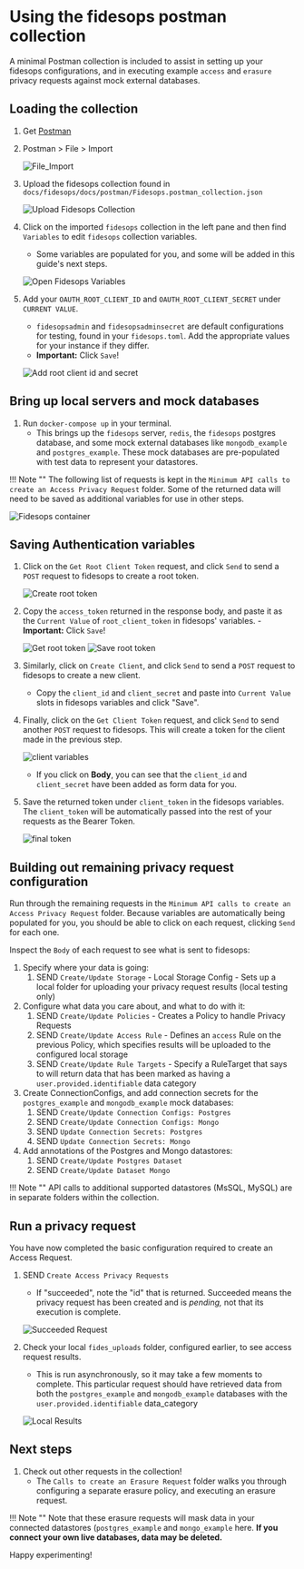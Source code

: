 # Using the fidesops postman collection

A minimal Postman collection is included to assist in setting up your fidesops configurations, and in executing example `access` and `erasure` privacy requests against mock external databases.

## Loading the collection
1. Get [Postman](https://www.postman.com/)
2. Postman > File > Import

      ![File_Import](../img/postman_images/import_collection.png)

3. Upload the fidesops collection found in `docs/fidesops/docs/postman/Fidesops.postman_collection.json`

      ![Upload Fidesops Collection](../img/postman_images/upload_files.png)

4. Click on the imported `fidesops` collection in the left pane and then find `Variables` to edit `fidesops` collection variables.
      - Some variables are populated for you, and some will be added in this guide's next steps.

      ![Open Fidesops Variables](../img/postman_images/open_fidesops_variables.png)

5. Add your `OAUTH_ROOT_CLIENT_ID` and `OAUTH_ROOT_CLIENT_SECRET` under `CURRENT VALUE`.  
      - `fidesopsadmin` and `fidesopsadminsecret` are default configurations for testing, found in your `fidesops.toml`. Add the appropriate values for your instance if they differ.
      - **Important:** Click `Save`!

      ![Add root client id and secret](../img/postman_images/add_root_client_id_and_secret.png)

## Bring up local servers and mock databases
1. Run `docker-compose up` in your terminal.
      - This brings up the `fidesops` server, `redis`, the `fidesops` postgres database, and some mock external databases like `mongodb_example` and `postgres_example`. These mock databases are pre-populated with test data to represent your datastores.
  
!!! Note ""
      The following list of requests is kept in the `Minimum API calls to create an Access Privacy Request` folder. Some of the returned data will need to be saved as additional variables for use in other steps.
    
   ![Fidesops container](../img/postman_images/fidesops_container.png)

## Saving Authentication variables
1. Click on the `Get Root Client Token` request, and click `Send` to send a `POST` request to fidesops to create a root token.

      ![Create root token](../img/postman_images/create_root_client_token.png)

2. Copy the `access_token` returned in the response body, and paste it as the `Current Value` of `root_client_token` in fidesops' variables.
       - **Important:** Click `Save`!

      ![Get root token](../img/postman_images/root_token_response.png)
      ![Save root token](../img/postman_images/save_root_client_token.png)

3. Similarly, click on `Create Client`, and click `Send` to send a `POST` request to fidesops to create a new client.
      - Copy the `client_id` and `client_secret` and paste into `Current Value` slots in fidesops variables and click "Save".
  
4. Finally, click on the `Get Client Token` request, and click `Send` to send another `POST` request to fidesops. This will create a token for the client made in the previous step.

      ![client variables](../img/postman_images/client_form_data.png)

      - If you click on **Body**, you can see that the `client_id` and `client_secret` have been added as form data for you.


5. Save the returned token under `client_token` in the fidesops variables.  The `client_token` will be automatically passed into the rest of your requests as the Bearer Token.

      ![final token](../img/postman_images/final_token.png)


## Building out remaining privacy request configuration
Run through the remaining requests in the `Minimum API calls to create an Access Privacy Request` folder. Because variables are automatically being populated for you, you should be able to click on each request, clicking `Send` for each one.

Inspect the `Body` of each request to see what is sent to fidesops:

1. Specify where your data is going:
      1. SEND `Create/Update Storage` - Local Storage Config - Sets up a local folder for uploading your privacy request results (local testing only)
2. Configure what data you care about, and what to do with it:
      1. SEND `Create/Update Policies` - Creates a Policy to handle Privacy Requests
      2. SEND `Create/Update Access Rule` - Defines an `access` Rule on the previous Policy, which specifies results will be uploaded to the configured local storage
      3. SEND `Create/Update Rule Targets` - Specify a RuleTarget that says to will return data that has been marked as having a `user.provided.identifiable` data category
3. Create ConnectionConfigs, and add connection secrets for the `postgres_example` and `mongodb_example` mock databases:
      1. SEND `Create/Update Connection Configs: Postgres`
      2. SEND `Create/Update Connection Configs: Mongo`
      3. SEND `Update Connection Secrets: Postgres`
      4. SEND `Update Connection Secrets: Mongo`
4. Add annotations of the Postgres and Mongo datastores:
      1. SEND `Create/Update Postgres Dataset`
      2. SEND `Create/Update Dataset Mongo`

!!! Note ""
      API calls to additional supported datastores (MsSQL, MySQL) are in separate folders within the collection. 

## Run a privacy request
You have now completed the basic configuration required to create an Access Request.

1. SEND `Create Access Privacy Requests`
      - If "succeeded", note the "id" that is returned. Succeeded means the privacy request has been created and is *pending,* not that its execution is complete.

      ![Succeeded Request](../img/postman_images/succeeded_privacy_request.png)

2. Check your local `fides_uploads` folder, configured earlier, to see access request results.
      - This is run asynchronously, so it may take a few moments to complete.  This particular request should have retrieved data from both the `postgres_example` and `mongodb_example` databases with the `user.provided.identifiable` data_category

      ![Local Results](../img/postman_images/local_results.png)



## Next steps
1.  Check out other requests in the collection!
      - The `Calls to create an Erasure Request` folder walks you through configuring a separate erasure policy, and executing an erasure request.

!!! Note ""
      Note that these erasure requests will mask data in your connected datastores (`postgres_example` and `mongo_example` here. **If you connect your own live databases, data may be deleted.**

Happy experimenting!
